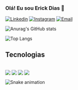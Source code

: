 

### Olá! Eu sou Erick Dias 👋

[![Linkedin](https://img.shields.io/badge/LinkedIn-0077B5?style=for-the-badge&logo=linkedin&logoColor=white)](https://www.linkedin.com/in/erick-dias34242/)
[![Instagram](https://img.shields.io/badge/Instagram-E4405F?style=for-the-badge&logo=instagram&logoColor=white)](https://www.instagram.com/_erick.dias/)
[![Email](https://img.shields.io/badge/Gmail-D14836?style=for-the-badge&logo=gmail&logoColor=white)](https://mail.google.com/mail/u/0/#inbox?compose=CllgCKCDlgwwPwDxmbFlPMhXqpwgcwjbHdFdZhcgMMBfvTFHVlGSgLLTWBfLSksnrCNtwsfgTsq)

![Anurag's GitHub stats](https://github-readme-stats.vercel.app/api?username=erick-dias&show_icons=true&theme=radical)

![Top Langs](https://github-readme-stats.vercel.app/api/top-langs/?username=erick-dias&layout=compact)

## Tecnologias
<div style="display:inline_block"><br/>
<img  align="center" atl="HTML5" src="https://img.shields.io/badge/HTML5-E34F26?style=for-the-badge&logo=html5&logoColor=white"/>
<img  align="center" atl="JavaScript" src="https://img.shields.io/badge/JavaScript-F7DF1E?style=for-the-badge&logo=javascript&logoColor=black"/>
<img  align="center" atl="CSS" src="https://img.shields.io/badge/CSS-239120?&style=for-the-badge&logo=css3&logoColor=white"/>
<img  align="center" atl="Java" src="https://img.shields.io/badge/Java-ED8B00?style=for-the-badge&logo=openjdk&logoColor=white"/>
  

</div>                                                                        

![Snake animation](https://github.com/erick-dias/erick-dias/blob/output/github-contribution-grid-snake.svg)
